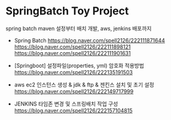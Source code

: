 # SpringBatch Toy Project
spring batch maven 설정부터 배치 개발, aws, jenkins 배포까지 

* Spring Batch
 https://blog.naver.com/spell2126/222111871644
 https://blog.naver.com/spell2126/222111898121
 https://blog.naver.com/spell2126/222111901631

* [Springboot] 설정파일(properties, yml) 암호화 적용방법
 https://blog.naver.com/spell2126/222135191503

* aws ec2 인스턴스 생성 & jdk & ftp & 젠킨스 설치 및 초기 설정
 https://blog.naver.com/spell2126/222149717999

*	JENKINS 타임존 변경 및 스프링배치 작업 구성
 https://blog.naver.com/spell2126/222157104815
